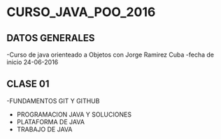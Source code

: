 # CURSO_JAVA_POO_2016

## DATOS GENERALES

-Curso de java orienteado a Objetos con Jorge Ramirez Cuba
-fecha de inicio 24-06-2016

## CLASE 01

-FUNDAMENTOS GIT Y GITHUB
- PROGRAMACION JAVA Y SOLUCIONES
- PLATAFORMA DE JAVA
- TRABAJO DE JAVA
